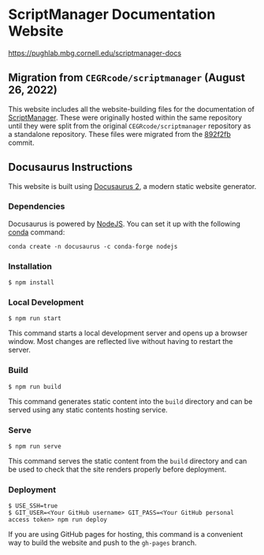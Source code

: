 # ScriptManager Documentation Website

https://pughlab.mbg.cornell.edu/scriptmanager-docs

## Migration from `CEGRcode/scriptmanager` (August 26, 2022)
This website includes all the website-building files for the documentation of [ScriptManager](https://github.com/CEGRcode/scriptmanager). These were originally hosted within the same repository until they were split from the original `CEGRcode/scriptmanager` repository as a standalone repository. These files were migrated from the [892f2fb](https://github.com/CEGRcode/scriptmanager/commit/892f2fb0c9991fac0a60982ecf2c7416a6b0277d) commit.

## Docusaurus Instructions
This website is built using [Docusaurus 2](https://docusaurus.io/), a modern static website generator.

### Dependencies
Docusaurus is powered by [NodeJS](https://nodejs.org/en). You can set it up with the following [conda](https://anaconda.org/conda-forge/nodejs) command:
```
conda create -n docusaurus -c conda-forge nodejs
```

### Installation

```
$ npm install
```

### Local Development

```
$ npm run start
```

This command starts a local development server and opens up a browser window. Most changes are reflected live without having to restart the server.

### Build

```
$ npm run build
```

This command generates static content into the `build` directory and can be served using any static contents hosting service.

### Serve

```
$ npm run serve
```

This command serves the static content from the `build` directory and can be used to check that the site renders properly before deployment.

### Deployment

```
$ USE_SSH=true
$ GIT_USER=<Your GitHub username> GIT_PASS=<Your GitHub personal access token> npm run deploy
```

If you are using GitHub pages for hosting, this command is a convenient way to build the website and push to the `gh-pages` branch.
